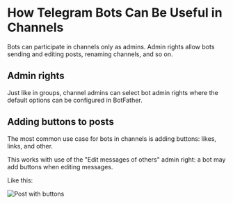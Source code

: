 # How Telegram Bots Can Be Useful in Channels

Bots can participate in channels only as admins. Admin rights allow bots sending and editing posts, renaming channels,
and so on.

## Admin rights

Just like in groups, channel admins can select bot admin rights where the default options can be configured in BotFather. 

## Adding buttons to posts

The most common use case for bots in channels is adding buttons: likes, links, and other.

This works with use of the "Edit messages of others" admin right: a bot may add buttons when editing messages. 

Like this:

![Post with buttons](/pictures/ru/channel-buttons.png)
